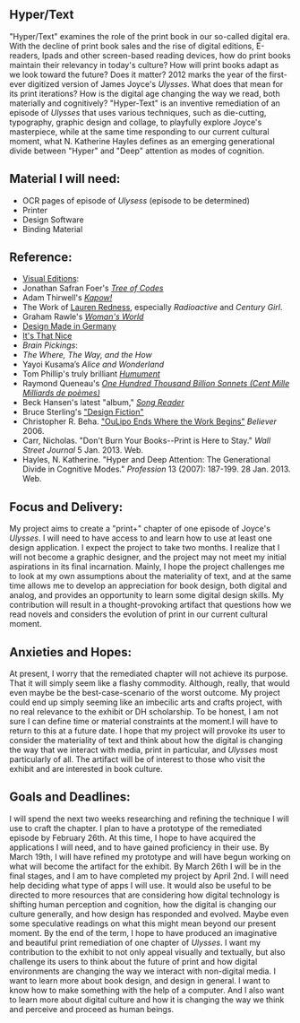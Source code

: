 ## Hyper/Text

"Hyper/Text" examines the role of the print book in our so-called digital era. With the decline of print book sales and the rise of digital editions, E-readers, Ipads and other screen-based reading devices, how do print books maintain their relevancy in today's culture? How will print books adapt as we look toward the future? Does it matter? 2012 marks the year of the first-ever digitized version of James Joyce's *Ulysses*. What does that mean for its print iterations? How is the digital age changing the way we read, both materially and cognitively?  "Hyper-Text" is an inventive remediation of an episode of *Ulysses* that uses various techniques, such as die-cutting, typography, graphic design and collage, to playfully explore Joyce's masterpiece, while at the same time responding to our current cultural moment, what N. Katherine Hayles defines as an emerging generational divide between "Hyper" and "Deep" attention as modes of cognition.

## Material I will need:

* OCR pages of episode of *Ulysess* (episode to be determined)
* Printer
* Design Software
* Binding Material


## Reference:

* [Visual Editions](http://www.visual-editions.com/):
* Jonathan Safran Foer's [*Tree of Codes*](http://www.visual-editions.com/our-books/tree-of-codes) 
* Adam Thirwell's [*Kapow\!*](http://www.visual-editions.com/our-books/kapow)
* The Work of [Lauren Redness](http://www.laurenredniss.com/), especially *Radioactive* and *Century Girl*. 
* Graham Rawle's [*Woman's World*](http://www.grahamrawle.com/womansworld/index.html)
* [Design Made in Germany](http://www.designmadeingermany.de/2013/1171/au_jahrbuecher2012_04/)
* [It's That Nice](http://www.itsnicethat.com/articles/mark-lazenby)
* *Brain Pickings*:
* *The Where, The Way, and the How*
* Yayoi Kusama’s *Alice and Wonderland*
* Tom Phillip's truly brilliant [*Humument*](http://humument.com/) 
* Raymond Queneau's [*One Hundred Thousand Billion Sonnets (Cent Mille Milliards de poèmes)*](http://www.growndodo.com/wordplay/oulipo/10%5e14sonnets.html)
* Beck Hansen's latest "album," [*Song Reader*](http://songreader.net/)
* Bruce Sterling's ["Design Fiction"](http://shelovestofu.com/blog_uploads/2009/04/sterling-design-fiction.pdf)
* Christopher R. Beha. ["OuLipo Ends Where the Work Begins"](http://www.believermag.com/issues/200609/?read=article_beha) *Believer* 2006.
* Carr, Nicholas. "Don't Burn Your Books--Print is Here to Stay." *Wall Street Journal*   		5 Jan. 2013. Web.
* Hayles, N. Katherine. "Hyper and Deep Attention: The Generational Divide in Cognitive Modes." *Profession* 13 (2007): 187-199. 28 Jan. 2013. Web.


## Focus and Delivery:

My project aims to create a "print+" chapter of one episode of Joyce's *Ulysses*. I will need to have access to and learn how to use at least one design application. I expect the project to take two months. I realize that I will not become a graphic designer, and the project may not meet my initial aspirations in its final incarnation. Mainly, I hope the project challenges me to look at my own assumptions about the materiality of text, and at the same time allows me to develop an appreciation for book design, both digital and analog, and provides an opportunity to learn some digital design skills. My contribution will result in a thought-provoking artifact that questions how we read novels and considers the evolution of print in our current cultural moment.

## Anxieties and Hopes:

At present, I worry that the remediated chapter will not achieve its purpose. That it will simply seem like a flashy commodity. Although, really, that would even maybe be the best-case-scenario of the worst outcome. My project could end up simply seeming like an imbecilic arts and crafts project, with no real relevance to the exhibit or DH scholarship. To be honest, I am not sure I can define time or material constraints at the moment.I will have to return to this at a future date. I hope that my project will provoke its user to consider the materiality of text and think about how the digital is changing the way that we interact with media, print in particular, and *Ulysses* most particularly of all. The artifact will be of interest to those who visit the exhibit and are interested in book culture.

## Goals and Deadlines:

I will spend the next two weeks researching and refining the technique I will use to craft the chapter. I plan to have a prototype of the remediated episode by February 26th. At this time, I hope to have acquired the applications I will need, and to have gained proficiency in their use. By March 19th, I will have refined my prototype and will have begun working on what will become the artifact for the exhibit. By March 26th I will be in the final stages, and I am to have completed my project by April 2nd. I will need help deciding what type of apps I will use. It would also be useful to be directed to more resources that are considering how digital technology is shifting human perception and cognition, how the digital is changing our culture generally, and how design has responded and evolved. Maybe even some speculative readings on what this might mean beyond our present moment. By the end of the term, I hope to have produced an imaginative and beautiful print remediation of one chapter of *Ulysses*. I want my contribution to the exhibit to not only appeal visually and textually, but also challenge its users to think about the future of print and how digital environments are changing the way we interact with non-digital media. I want to learn more about book design, and design in general. I want to know how to make something with the help of a computer. And I also want to learn more about digital culture and how it is changing the way we think and perceive and proceed as human beings.
